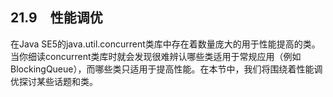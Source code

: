 ## 21.9　性能调优

在Java SE5的java.util.concurrent类库中存在着数量庞大的用于性能提高的类。当你细读concurrent类库时就会发现很难辨认哪些类适用于常规应用（例如BlockingQueue），而哪些类只适用于提高性能。在本节中，我们将围绕着性能调优探讨某些话题和类。